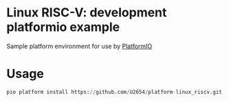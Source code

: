 # Linux RISC-V: development platformio example 

Sample platform environment for use by [PlatformIO](http://platformio.org)

# Usage

```python
pio platform install https://github.com/U2654/platform-linux_riscv.git
```


